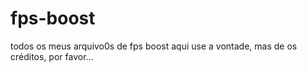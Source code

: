 # fps-boost
todos os meus arquivo0s de fps boost aqui
use a vontade, mas de os créditos, por favor...
